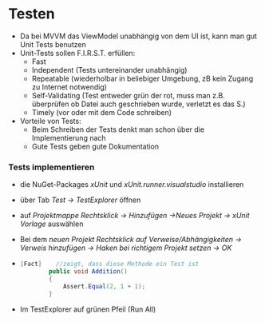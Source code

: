 # Testen

- Da bei MVVM das ViewModel unabhängig von dem UI ist, kann man gut Unit Tests benutzen
- Unit-Tests sollen F.I.R.S.T. erfüllen:
  - Fast
  - Independent (Tests untereinander unabhängig)
  - Repeatable (wiederholbar in beliebiger Umgebung, zB kein Zugang zu Internet notwendig)
  - Self-Validating (Test entweder grün der rot, muss man z.B. überprüfen ob Datei auch geschrieben wurde, verletzt es das S.)
  - Timely (vor oder mit dem Code schreiben)
- Vorteile von Tests:
  - Beim Schreiben der Tests denkt man schon über die Implementierung nach
  - Gute Tests geben gute Dokumentation



### Tests implementieren

- die NuGet-Packages *xUnit* und *xUnit.runner.visualstudio* installieren

- über Tab *Test -> TestExplorer* öffnen

- auf *Projektmappe Rechtsklick -> Hinzufügen ->Neues Projekt -> xUnit Vorlage* auswählen

- Bei dem *neuen Projekt Rechtsklick auf Verweise/Abhängigkeiten -> Verweis hinzufügen -> Haken bei richtigem Projekt setzen -> OK*

- ```c#
  [Fact]	//zeigt, dass diese Methode ein Test ist
          public void Addition()
          {
              Assert.Equal(2, 1 + 1);
          }
  ```

  

- Im TestExplorer auf grünen Pfeil (Run All)